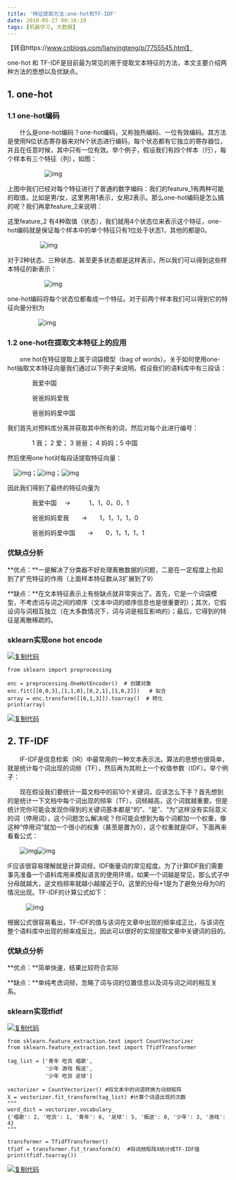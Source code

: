 ```yaml
---
title: '特征提取方法:one-hot和TF-IDF'
date: 2018-05-27 00:16:19
tags: [机器学习, 大数据]
---
```


【转自https://www.cnblogs.com/lianyingteng/p/7755545.html】

one-hot 和 TF-IDF是目前最为常见的用于提取文本特征的方法，本文主要介绍两种方法的思想以及优缺点。

## 1. one-hot

### 1.1 one-hot编码

　　什么是one-hot编码？one-hot编码，又称独热编码、一位有效编码。其方法是使用N位状态寄存器来对N个状态进行编码，每个状态都有它独立的寄存器位，并且在任意时候，其中只有一位有效。<!-- more-->举个例子，假设我们有四个样本（行），每个样本有三个特征（列），如图：

　　　　　　![img](https://images2017.cnblogs.com/blog/1251096/201710/1251096-20171030163200996-742440926.png)

上图中我们已经对每个特征进行了普通的数字编码：我们的feature_1有两种可能的取值，比如是男/女，这里男用1表示，女用2表示。那么one-hot编码是怎么搞的呢？我们再拿feature_2来说明：

这里feature_2 有4种取值（状态），我们就用4个状态位来表示这个特征，one-hot编码就是保证每个样本中的单个特征只有1位处于状态1，其他的都是0。

　　　　　 ![img](https://images2017.cnblogs.com/blog/1251096/201710/1251096-20171030164625793-1703194224.png)

对于2种状态、三种状态、甚至更多状态都是这样表示，所以我们可以得到这些样本特征的新表示：

　　　　　　![img](https://images2017.cnblogs.com/blog/1251096/201710/1251096-20171030165132480-1341638518.png)

one-hot编码将每个状态位都看成一个特征。对于前两个样本我们可以得到它的特征向量分别为

　　　　　![img](https://images2017.cnblogs.com/blog/1251096/201710/1251096-20171030165731683-1946521226.png)

### 1.2 one-hot在提取文本特征上的应用

　　one hot在特征提取上属于词袋模型（bag of words）。关于如何使用one-hot抽取文本特征向量我们通过以下例子来说明。假设我们的语料库中有三段话：

　　　　我爱中国

　　　　爸爸妈妈爱我

　　　　爸爸妈妈爱中国

我们首先对预料库分离并获取其中所有的词，然后对每个此进行编号：

　　　　1 我； 2 爱； 3 爸爸； 4 妈妈；5 中国

然后使用one hot对每段话提取特征向量：

　![img](https://images2017.cnblogs.com/blog/1251096/201711/1251096-20171106103420622-1037006116.png)；![img](https://images2017.cnblogs.com/blog/1251096/201711/1251096-20171106103811778-399990946.png)；![img](https://images2017.cnblogs.com/blog/1251096/201711/1251096-20171106103938778-1278932628.png)

因此我们得到了最终的特征向量为

　　　　我爱中国 　->　　　1，1，0，0，1

　　　　爸爸妈妈爱我　　->　　1，1，1，1，0

　　　　爸爸妈妈爱中国　　->　　0，1，1，1，1

 

### 优缺点分析

**优点：**一是解决了分类器不好处理离散数据的问题，二是在一定程度上也起到了扩充特征的作用（上面样本特征数从3扩展到了9）

**缺点：**在文本特征表示上有些缺点就非常突出了。首先，它是一个词袋模型，不考虑词与词之间的顺序（文本中词的顺序信息也是很重要的）；其次，它假设词与词相互独立（在大多数情况下，词与词是相互影响的）；最后，它得到的特征是离散稀疏的。

### sklearn实现one hot encode

[![复制代码](https://common.cnblogs.com/images/copycode.gif)](javascript:void(0);)

```
from sklearn import preprocessing  
      
enc = preprocessing.OneHotEncoder()  # 创建对象
enc.fit([[0,0,3],[1,1,0],[0,2,1],[1,0,2]])   # 拟合
array = enc.transform([[0,1,3]]).toarray()  # 转化
print(array)
```

[![复制代码](https://common.cnblogs.com/images/copycode.gif)](javascript:void(0);)

 

## 2. TF-IDF

　　IF-IDF是信息检索（IR）中最常用的一种文本表示法。算法的思想也很简单，就是统计每个词出现的词频（TF），然后再为其附上一个权值参数（IDF）。举个例子：

　　现在假设我们要统计一篇文档中的前10个关键词，应该怎么下手？首先想到的是统计一下文档中每个词出现的频率（TF），词频越高，这个词就越重要。但是统计完你可能会发现你得到的关键词基本都是“的”、“是”、“为”这样没有实际意义的词（停用词），这个问题怎么解决呢？你可能会想到为每个词都加一个权重，像这种”停用词“就加一个很小的权重（甚至是置为0），这个权重就是IDF。下面再来看看公式：

　　![img](https://images2017.cnblogs.com/blog/1251096/201710/1251096-20171030184644027-2546042.png)![img](https://images2017.cnblogs.com/blog/1251096/201710/1251096-20171030185050808-1214386978.png)

IF应该很容易理解就是计算词频，IDF衡量词的常见程度。为了计算IDF我们需要事先准备一个语料库用来模拟语言的使用环境，如果一个词越是常见，那么式子中分母就越大，逆文档频率就越小越接近于0。这里的分母+1是为了避免分母为0的情况出现。TF-IDF的计算公式如下：

　　　![img](https://images2017.cnblogs.com/blog/1251096/201710/1251096-20171030194100761-48755487.png)

根据公式很容易看出，TF-IDF的值与该词在文章中出现的频率成正比，与该词在整个语料库中出现的频率成反比，因此可以很好的实现提取文章中关键词的目的。

### 优缺点分析

**优点：**简单快速，结果比较符合实际

**缺点：**单纯考虑词频，忽略了词与词的位置信息以及词与词之间的相互关系。

### sklearn实现tfidf

[![复制代码](https://common.cnblogs.com/images/copycode.gif)](javascript:void(0);)

```
from sklearn.feature_extraction.text import CountVectorizer  
from sklearn.feature_extraction.text import TfidfTransformer

tag_list = ['青年 吃货 唱歌',  
            '少年 游戏 叛逆',  
            '少年 吃货 足球'] 

vectorizer = CountVectorizer() #将文本中的词语转换为词频矩阵  
X = vectorizer.fit_transform(tag_list) #计算个词语出现的次数
"""
word_dict = vectorizer.vocabulary_
{'唱歌': 2, '吃货': 1, '青年': 6, '足球': 5, '叛逆': 0, '少年': 3, '游戏': 4}
"""

transformer = TfidfTransformer()  
tfidf = transformer.fit_transform(X)  #将词频矩阵X统计成TF-IDF值  
print(tfidf.toarray())
```

[![复制代码](https://common.cnblogs.com/images/copycode.gif)](javascript:void(0);)

 